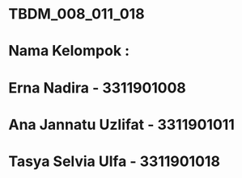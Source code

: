 # TBDM_008_011_018
# Nama Kelompok : 
# Erna Nadira  - 3311901008
# Ana Jannatu Uzlifat - 3311901011
# Tasya Selvia Ulfa - 3311901018 
